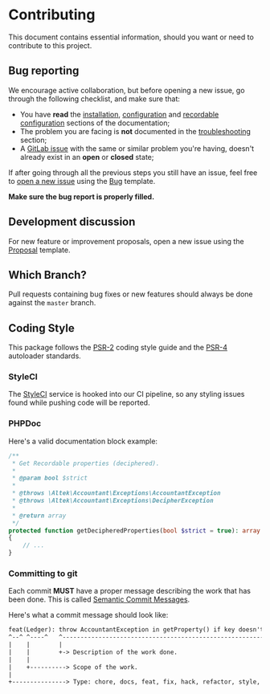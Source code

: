# Contributing
This document contains essential information, should you want or need to contribute to this project.

## Bug reporting
We encourage active collaboration, but before opening a new issue, go through the following checklist, and make sure that:

- You have **read** the [installation](installation.md), [configuration](configuration.md) and [recordable configuration](recordable-configuration.md) sections of the documentation;
- The problem you are facing is **not** documented in the [troubleshooting](troubleshooting.md) section;
- A [GitLab issue](https://gitlab.com/altek/accountant/issues) with the same or similar problem you're having, doesn't already exist in an **open** or **closed** state;

If after going through all the previous steps you still have an issue, feel free to [open a new issue](https://gitlab.com/altek/accountant/issues/new) using the [Bug](../.gitlab/issue_templates/Bug.md) template.

**Make sure the bug report is properly filled.**

## Development discussion
For new feature or improvement proposals, open a new issue using the [Proposal](../.gitlab/issue_templates/Proposal.md) template.

## Which Branch?
Pull requests containing bug fixes or new features should always be done against the `master` branch.

## Coding Style
This package follows the [PSR-2](https://www.php-fig.org/psr/psr-2/) coding style guide and the [PSR-4](https://www.php-fig.org/psr/psr-4/) autoloader standards.

### StyleCI
The [StyleCI](https://styleci.io) service is hooked into our CI pipeline, so any styling issues found while pushing code will be reported.

### PHPDoc
Here's a valid documentation block example:

```php
/**
 * Get Recordable properties (deciphered).
 *
 * @param bool $strict
 *
 * @throws \Altek\Accountant\Exceptions\AccountantException
 * @throws \Altek\Accountant\Exceptions\DecipherException
 *
 * @return array
 */
protected function getDecipheredProperties(bool $strict = true): array
{
    // ...
}
```

### Committing to git
Each commit **MUST** have a proper message describing the work that has been done.
This is called [Semantic Commit Messages](https://seesparkbox.com/foundry/semantic_commit_messages).

Here's what a commit message should look like:

```txt
feat(Ledger): throw AccountantException in getProperty() if key doesn't exist
^--^ ^----^   ^-------------------------------------------------------------^
|    |        |
|    |        +-> Description of the work done.
|    |
|    +----------> Scope of the work.
|
+---------------> Type: chore, docs, feat, fix, hack, refactor, style, or test.
```
